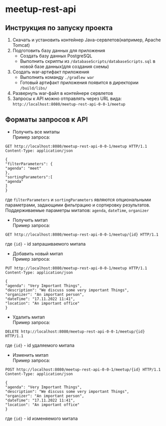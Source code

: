 # meetup-rest-api

## Инструкция по запуску проекта

1. Скачать и установить контейнер Java-сервлетов(например, Apache Tomcat)
2. Подготовить базу данных для приложения
    * Создать базу данных PostgreSQL
    * Выполнить скрипты из `/databaseScripts/databaseScripts.sql` в новой базе данных(для создания схемы)
3. Создать war-артифакт приложения
    * Выполнить команду `./gradlew war`
    * Готовый артифакт приложения появится в директории `/build/libs/`
4. Развернуть war-файл в контейнере сервлетов
5. Запросы к API можно отправлять через URL вида: `http://localhost:8080/meetup-rest-api-0-0-1/meetup`

## Форматы запросов к API

* Получить все митапы\
  Пример запроса:

```http request
GET http://localhost:8080/meetup-rest-api-0-0-1/meetup HTTP/1.1
Content-Type: application/json

{
"filterParameters": {
"agenda": "meet"
},
"sortingParameters":[
"agenda"
]
}
```

где `filterParameters` и `sortingParameters` являются опциональными параметрами, задающими фильтрацию и сортировку
результатов. Поддерживаемые параметры митапов: `agenda`, `dateTime`, `organizer`

* Получить митап\
  Пример запроса:

```http request
GET http://localhost:8080/meetup-rest-api-0-0-1/meetup/{id} HTTP/1.1
```

где `{id}` - id запрашиваемого митапа

* Добавить новый митап\
  Пример запроса:

```http request
PUT http://localhost:8080/meetup-rest-api-0-0-1/meetup HTTP/1.1
Content-Type: application/json

{
"agenda": "Very Important Things",
"description": "We discuss some very important Things",
"organizer": "An important person",
"dateTime": "17.11.2022 11:41",
"location": "An important office"
}
```

* Удалить митап\
  Пример запроса:

```http request
DELETE http://localhost:8080/meetup-rest-api-0-0-1/meetup/{id} HTTP/1.1
```

где `{id}` - id удаляемого митапа

* Изменить митап\
  Пример запроса:

```http request
POST http://localhost:8080/meetup-rest-api-0-0-1/meetup/{id} HTTP/1.1
Content-Type: application/json

{
"agenda": "Very Important Things",
"description": "We discuss some very important Things",
"organizer": "An important person",
"dateTime": "17.11.2022 11:41",
"location": "An important office"
}
```

где `{id}` - id изменяемого митапа
